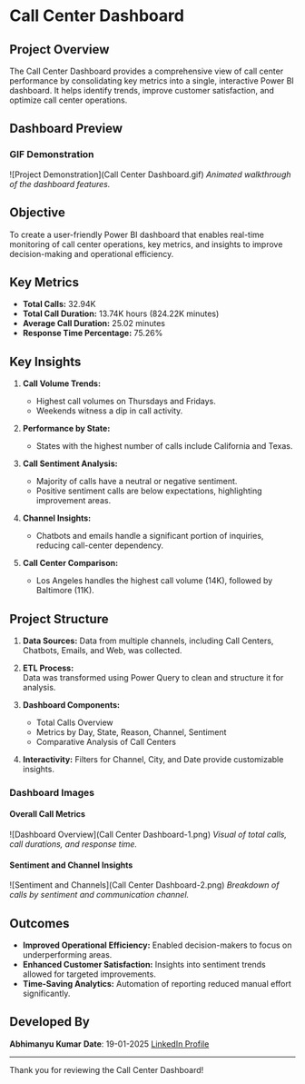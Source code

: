 
# Call Center Dashboard

## Project Overview
The Call Center Dashboard provides a comprehensive view of call center performance by consolidating key metrics into a single, interactive Power BI dashboard. It helps identify trends, improve customer satisfaction, and optimize call center operations.

## Dashboard Preview
### GIF Demonstration
![Project Demonstration](Call Center Dashboard.gif)
*Animated walkthrough of the dashboard features.*


## Objective
To create a user-friendly Power BI dashboard that enables real-time monitoring of call center operations, key metrics, and insights to improve decision-making and operational efficiency.

## Key Metrics
- **Total Calls:** 32.94K
- **Total Call Duration:** 13.74K hours (824.22K minutes)
- **Average Call Duration:** 25.02 minutes
- **Response Time Percentage:** 75.26%

## Key Insights
1. **Call Volume Trends:**
   - Highest call volumes on Thursdays and Fridays.
   - Weekends witness a dip in call activity.

2. **Performance by State:**
   - States with the highest number of calls include California and Texas.

3. **Call Sentiment Analysis:**
   - Majority of calls have a neutral or negative sentiment.
   - Positive sentiment calls are below expectations, highlighting improvement areas.

4. **Channel Insights:**
   - Chatbots and emails handle a significant portion of inquiries, reducing call-center dependency.

5. **Call Center Comparison:**
   - Los Angeles handles the highest call volume (14K), followed by Baltimore (11K).

## Project Structure
1. **Data Sources:**
   Data from multiple channels, including Call Centers, Chatbots, Emails, and Web, was collected.

2. **ETL Process:**  
   Data was transformed using Power Query to clean and structure it for analysis.

3. **Dashboard Components:**  
   - Total Calls Overview
   - Metrics by Day, State, Reason, Channel, Sentiment
   - Comparative Analysis of Call Centers  

4. **Interactivity:**
   Filters for Channel, City, and Date provide customizable insights.  

### Dashboard Images
#### Overall Call Metrics
![Dashboard Overview](Call Center Dashboard-1.png)
*Visual of total calls, call durations, and response time.*  

#### Sentiment and Channel Insights
![Sentiment and Channels](Call Center Dashboard-2.png)
*Breakdown of calls by sentiment and communication channel.*


## Outcomes
- **Improved Operational Efficiency:** Enabled decision-makers to focus on underperforming areas.
- **Enhanced Customer Satisfaction:** Insights into sentiment trends allowed for targeted improvements.  
- **Time-Saving Analytics:** Automation of reporting reduced manual effort significantly.  

## Developed By

**Abhimanyu Kumar**
**Date**: 19-01-2025
[LinkedIn Profile](https://www.linkedin.com/in/abhimanyu7870/)

---

Thank you for reviewing the Call Center Dashboard!